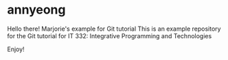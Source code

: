 # annyeong
Hello there!
Marjorie's example for Git tutorial
This is an example repository for the Git tutorial for IT 332: Integrative Programming and Technologies

Enjoy!
